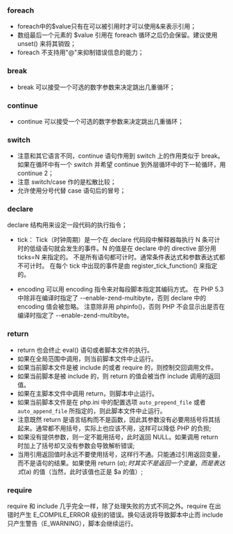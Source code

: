 ### foreach
- foreach中的$value只有在可以被引用时才可以使用&来表示引用；
- 数组最后一个元素的 $value 引用在 foreach 循环之后仍会保留。建议使用 unset() 来将其销毁；
- foreach 不支持用"@"来抑制错误信息的能力；

### break
- break 可以接受一个可选的数字参数来决定跳出几重循环；

### continue
- continue 可以接受一个可选的数字参数来决定跳出几重循环；

### switch
- 注意和其它语言不同，continue 语句作用到 switch 上的作用类似于 break。如果在循环中有一个 switch 并希望 continue 到外层循环中的下一轮循环，用 continue 2；
- 注意 switch/case 作的是松散比较；
- 允许使用分号代替 case 语句后的冒号；

### declare
declare 结构用来设定一段代码的执行指令；
- tick：
Tick（时钟周期）是一个在 declare 代码段中解释器每执行 N 条可计时的低级语句就会发生的事件。N 的值是在 declare 中的 directive 部分用 ticks=N 来指定的。
不是所有语句都可计时。通常条件表达式和参数表达式都不可计时。
在每个 tick 中出现的事件是由 register_tick_function() 来指定的。

- encoding
可以用 encoding 指令来对每段脚本指定其编码方式。
在 PHP 5.3 中除非在编译时指定了 --enable-zend-multibyte，否则 declare 中的 encoding 值会被忽略。
注意除非用 phpinfo()，否则 PHP 不会显示出是否在编译时指定了 --enable-zend-multibyte。

### return
- return 也会终止 eval() 语句或者脚本文件的执行。
- 如果在全局范围中调用，则当前脚本文件中止运行。
- 如果当前脚本文件是被 include 的或者 require 的，则控制交回调用文件。
- 如果当前脚本是被 include 的，则 return 的值会被当作 include 调用的返回值。
- 如果在主脚本文件中调用 return，则脚本中止运行。
- 如果当前脚本文件是在 php.ini 中的配置选项 `auto_prepend_file` 或者 `auto_append_file` 所指定的，则此脚本文件中止运行。
- 注意既然 return 是语言结构而不是函数，因此其参数没有必要用括号将其括起来。通常都不用括号，实际上也应该不用，这样可以降低 PHP 的负担;
- 如果没有提供参数，则一定不能用括号，此时返回 NULL。如果调用 return 时加上了括号却又没有参数会导致解析错误;
- 当用引用返回值时永远不要使用括号，这样行不通。只能通过引用返回变量，而不是语句的结果。如果使用 return ($a); 时其实不是返回一个变量，而是表达式 ($a) 的值（当然，此时该值也正是 $a 的值）;

### require
require 和 include 几乎完全一样，除了处理失败的方式不同之外。require 在出错时产生 E_COMPILE_ERROR 级别的错误。换句话说将导致脚本中止而 include 只产生警告（E_WARNING），脚本会继续运行。